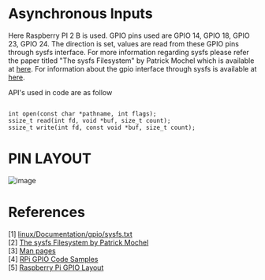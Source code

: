 # Asynchronous Inputs

Here Raspberry PI 2 B is used. GPIO pins used are GPIO 14, GPIO 18, GPIO 23, GPIO 24. The direction is set, values are read from these GPIO pins through sysfs interface. For more information regarding sysfs please refer the paper titled "The sysfs Filesystem" by Patrick Mochel which is available at [here](https://www.kernel.org/pub/linux/kernel/people/mochel/doc/papers/ols-2005/mochel.pdf). For information about the gpio interface through sysfs is available at [here](http://elixir.free-electrons.com/linux/latest/source/Documentation/gpio/sysfs.txt). <br>

API's used in code are as follow

```{C}

int open(const char *pathname, int flags);
ssize_t read(int fd, void *buf, size_t count);
ssize_t write(int fd, const void *buf, size_t count);

```

# PIN LAYOUT

![image](https://user-images.githubusercontent.com/19650574/35697066-2d0a1a9a-07af-11e8-92d8-2a4c6a2a4271.png)

# References
[1] [linux/Documentation/gpio/sysfs.txt](http://elixir.free-electrons.com/linux/latest/source/Documentation/gpio/sysfs.txt) <br>
[2] [The sysfs Filesystem by Patrick Mochel](https://www.kernel.org/pub/linux/kernel/people/mochel/doc/papers/ols-2005/mochel.pdf) <br>
[3] [Man pages]() <br>
[4] [RPi GPIO Code Samples](https://elinux.org/RPi_GPIO_Code_Samples) <br>
[5] [Raspberry Pi GPIO Layout](https://www.raspberrypi-spy.co.uk/2012/06/simple-guide-to-the-rpi-gpio-header-and-pins/raspberry-pi-gpio-layout-model-b-plus-rotated-2700x900/#prettyPhoto/0/)
